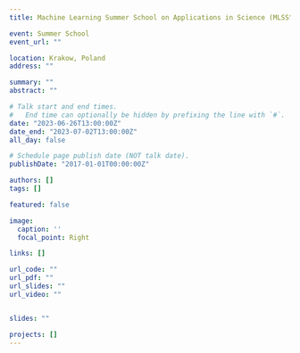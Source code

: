```yaml
---
title: Machine Learning Summer School on Applications in Science (MLSS^S)

event: Summer School
event_url: ""

location: Krakow, Poland
address: ""

summary: "" 
abstract: ""

# Talk start and end times.
#   End time can optionally be hidden by prefixing the line with `#`.
date: "2023-06-26T13:00:00Z"
date_end: "2023-07-02T13:00:00Z"
all_day: false

# Schedule page publish date (NOT talk date).
publishDate: "2017-01-01T00:00:00Z"

authors: []
tags: []

featured: false

image:
  caption: ''
  focal_point: Right

links: []

url_code: ""
url_pdf: ""
url_slides: ""
url_video: ""


slides: ""

projects: []
---
```


